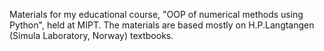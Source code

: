 Materials for my educational course, "OOP of numerical methods using Python", held at MIPT. The materials are based mostly on H.P.Langtangen (Simula Laboratory, Norway) textbooks.
